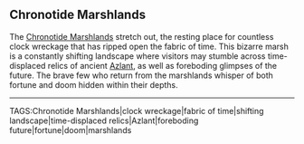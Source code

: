 ## Chronotide Marshlands

The [Chronotide Marshlands](../Places/Chronotide_Marshlands.md) stretch out, the resting place for countless clock wreckage that has ripped open the fabric of time. This bizarre marsh is a constantly shifting landscape where visitors may stumble across time-displaced relics of ancient [Azlant](../Lore/Azlanti.md), as well as foreboding glimpses of the future. The brave few who return from the marshlands whisper of both fortune and doom hidden within their depths.


---

TAGS:Chronotide Marshlands|clock wreckage|fabric of time|shifting landscape|time-displaced relics|Azlant|foreboding future|fortune|doom|marshlands
